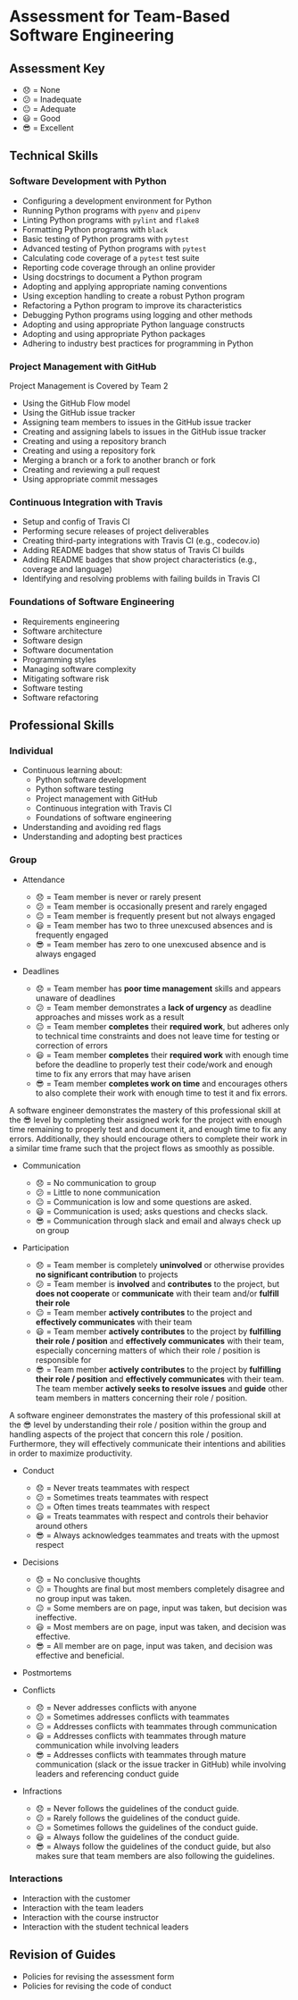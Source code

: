 # Assessment for Team-Based Software Engineering

## Assessment Key

* :disappointed: = None
* :confused: = Inadequate
* :neutral_face: = Adequate
* :smiley: = Good
* :sunglasses: = Excellent

## Technical Skills

### Software Development with Python

* Configuring a development environment for Python
* Running Python programs with `pyenv` and `pipenv`
* Linting Python programs with `pylint` and `flake8`
* Formatting Python programs with `black`
* Basic testing of Python programs with `pytest`
* Advanced testing of Python programs with `pytest`
* Calculating code coverage of a `pytest` test suite
* Reporting code coverage through an online provider
* Using docstrings to document a Python program
* Adopting and applying appropriate naming conventions
* Using exception handling to create a robust Python program
* Refactoring a Python program to improve its characteristics
* Debugging Python programs using logging and other methods
* Adopting and using appropriate Python language constructs
* Adopting and using appropriate Python packages
* Adhering to industry best practices for programming in Python

### Project Management with GitHub

Project Management is Covered by Team 2

* Using the GitHub Flow model
* Using the GitHub issue tracker
* Assigning team members to issues in the GitHub issue tracker
* Creating and assigning labels to issues in the GitHub issue tracker
* Creating and using a repository branch
* Creating and using a repository fork
* Merging a branch or a fork to another branch or fork
* Creating and reviewing a pull request
* Using appropriate commit messages

### Continuous Integration with Travis

* Setup and config of Travis CI
* Performing secure releases of project deliverables
* Creating third-party integrations with Travis CI (e.g., codecov.io)
* Adding README badges that show status of Travis CI builds
* Adding README badges that show project characteristics (e.g., coverage and
  language)
* Identifying and resolving problems with failing builds in Travis CI

### Foundations of Software Engineering

* Requirements engineering
* Software architecture
* Software design
* Software documentation
* Programming styles
* Managing software complexity
* Mitigating software risk
* Software testing
* Software refactoring

## Professional Skills

### Individual

* Continuous learning about:
  * Python software development
  * Python software testing
  * Project management with GitHub
  * Continuous integration with Travis CI
  * Foundations of software engineering
* Understanding and avoiding red flags
* Understanding and adopting best practices

### Group

* Attendance

  * :disappointed: = Team member is never or rarely present
  * :confused: = Team member is occasionally present and rarely engaged
  * :neutral_face: = Team member is frequently present but not always engaged
  * :smiley: = Team member has two to three unexcused absences and is frequently
    engaged
  * :sunglasses: = Team member has zero to one unexcused absence and is always
    engaged

* Deadlines

  * :disappointed: = Team member has **poor time management** skills and appears
    unaware of deadlines
  * :confused: = Team member demonstrates a **lack of urgency** as deadline
    approaches and misses work as a result
  * :neutral_face: = Team member **completes** their **required work**, but
    adheres only to technical time constraints and does not leave time for
    testing or correction of errors
  * :smiley: = Team member **completes** their **required work** with enough
    time before the deadline to properly test their code/work and enough time to
    fix any errors that may have arisen
  * :sunglasses: = Team member **completes work on time** and encourages others
    to also complete their work with enough time to test it and fix errors.

A software engineer demonstrates the mastery of this professional skill at the
:sunglasses: level by completing their assigned work for the project with enough
time remaining to properly test and document it, and enough time to fix any
errors. Additionally, they should encourage others to complete their work in a
similar time frame such that the project flows as smoothly as possible.

* Communication
  * :disappointed: = No communication to group
  * :confused: = Little to none communication
  * :neutral_face: = Communication is low and some questions are asked.
  * :smiley: = Communication is used; asks questions and checks slack.
  * :sunglasses: = Communication through slack and email and always check up on group

* Participation

  * :disappointed: = Team member is completely **uninvolved** or otherwise
    provides **no significant contribution** to projects
  * :confused: = Team member is **involved** and **contributes** to the project,
    but **does not cooperate** or **communicate** with their team and/or
    **fulfill their role**
  * :neutral_face: = Team member **actively contributes** to the project and
    **effectively communicates** with their team
  * :smiley: = Team member **actively contributes** to the project by
    **fulfilling their role / position** and **effectively communicates** with
    their team, especially concerning matters of which their role / position is
    responsible for
  * :sunglasses: = Team member **actively contributes** to the project by
    **fulfilling their role / position** and **effectively communicates** with
    their team. The team member **actively seeks to resolve issues** and
    **guide** other team members in matters concerning their role / position.

A software engineer demonstrates the mastery of this professional skill at the
:sunglasses: level by understanding their role / position within the group and
handling aspects of the project that concern this role / position. Furthermore,
they will effectively communicate their intentions and abilities in order to
maximize productivity.

* Conduct

  * :disappointed: = Never treats teammates with respect
  * :confused: = Sometimes treats teammates with respect
  * :neutral_face: = Often times treats teammates with respect
  * :smiley: = Treats teammates with respect and controls their behavior around
    others
  * :sunglasses: = Always acknowledges teammates and treats with the upmost
    respect

* Decisions

  * :disappointed: = No conclusive thoughts
  * :confused: = Thoughts are final but most members completely disagree and no
  group input was taken.
  * :neutral_face: = Some members are on page, input was taken, but decision was
  ineffective.
  * :smiley: = Most members are on page, input was taken, and decision was
  effective.
  * :sunglasses: = All member are on page, input was taken, and decision was
    effective and beneficial.
    
* Postmortems
* Conflicts

  * :disappointed: = Never addresses conflicts with anyone
  * :confused: = Sometimes addresses conflicts with teammates
  * :neutral_face: = Addresses conflicts with teammates through communication
  * :smiley: = Addresses conflicts with teammates through mature communication
    while involving leaders
  * :sunglasses: = Addresses conflicts with teammates through mature
    communication (slack or the issue tracker in GitHub) while involving leaders
    and referencing conduct guide

* Infractions

  * :disappointed: = Never follows the guidelines of the conduct guide.
  * :confused: = Rarely follows the guidelines of the conduct guide.
  * :neutral_face: = Sometimes follows the guidelines of the conduct guide.
  * :smiley: = Always follow the guidelines of the conduct guide.
  * :sunglasses: = Always follow the guidelines of the conduct guide, but also
    makes sure that team members are also following the guidelines.

### Interactions

* Interaction with the customer
* Interaction with the team leaders
* Interaction with the course instructor
* Interaction with the student technical leaders

## Revision of Guides

* Policies for revising the assessment form
* Policies for revising the code of conduct
